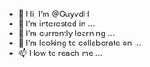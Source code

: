 - 👋 Hi, I’m @GuyvdH
- 👀 I’m interested in ...
- 🌱 I’m currently learning ...
- 💞️ I’m looking to collaborate on ...
- 📫 How to reach me ...

<!---
GuyvdH/GuyvdH is a ✨ special ✨ repository because its `README.md` (this file) appears on your GitHub profile.
You can click the Preview link to take a look at your changes.
--->
